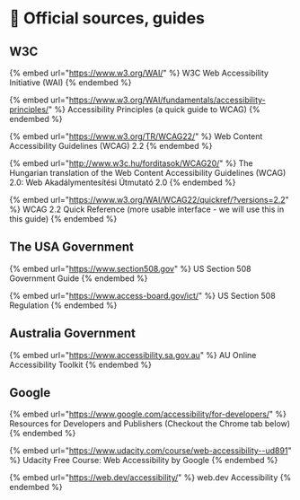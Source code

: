 # 📑 Official sources, guides

## W3C

{% embed url="https://www.w3.org/WAI/" %}
W3C Web Accessibility Initiative (WAI)
{% endembed %}

{% embed url="https://www.w3.org/WAI/fundamentals/accessibility-principles/" %}
Accessibility Principles (a quick guide to WCAG)
{% endembed %}

{% embed url="https://www.w3.org/TR/WCAG22/" %}
Web Content Accessibility Guidelines (WCAG) 2.2
{% endembed %}

{% embed url="http://www.w3c.hu/forditasok/WCAG20/" %}
The Hungarian translation of the Web Content Accessibility Guidelines (WCAG) 2.0: Web Akadálymentesítési Útmutató 2.0
{% endembed %}

{% embed url="https://www.w3.org/WAI/WCAG22/quickref/?versions=2.2" %}
WCAG 2.2 Quick Reference (more usable interface - we will use this in this guide)
{% endembed %}

## The USA Government

{% embed url="https://www.section508.gov" %}
US Section 508 Government Guide
{% endembed %}

{% embed url="https://www.access-board.gov/ict/" %}
US Section 508 Regulation
{% endembed %}

## Australia Government

{% embed url="https://www.accessibility.sa.gov.au" %}
AU Online Accessibility Toolkit
{% endembed %}

## Google

{% embed url="https://www.google.com/accessibility/for-developers/" %}
Resources for Developers and Publishers (Checkout the Chrome tab below)
{% endembed %}

{% embed url="https://www.udacity.com/course/web-accessibility--ud891" %}
Udacity Free Course: Web Accessibility by Google
{% endembed %}

{% embed url="https://web.dev/accessibility/" %}
web.dev Accessibility
{% endembed %}

